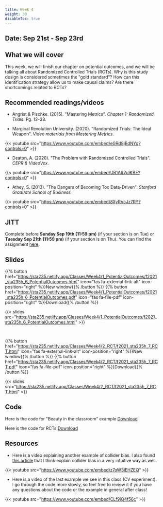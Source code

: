 ```yaml
---
title: Week 4
weight: 30
disableToc: true
---
```


## Date: Sep 21st - Sep 23rd

## What we will cover

This week, we will finish our chapter on potential outcomes, and we will be talking all about Randomized Controlled Trials (RCTs). Why is this study design is considered sometimes the "gold standard"? How can this identification strategy allow us to make causal claims? Are there shortcomings related to RCTs?

## Recommended readings/videos

- Angrist & Pischke. (2015). "Mastering Metrics". *Chapter 1: Randomized Trials*. Pg. 12-33. 

- Marginal Revolution University. (2020). "Randomized Trials: The Ideal Weapon". *Video materials from Mastering Metrics*.

{{< youtube src="https://www.youtube.com/embed/eGRd8jBdNYg?controls=0" >}}

- Deaton, A. (2020). "The Problem with Randomized Controlled Trials". *CEPR & VideoVox*.

{{< youtube src="https://www.youtube.com/embed/UB1A62u9fBE?controls=0" >}}

- Athey, S. (2013). "The Dangers of Becoming Too Data-Driven". *Stanford Graduate School of Business*

{{< youtube src="https://www.youtube.com/embed/8XyRVcJz7RY?controls=0" >}}


## JITT

Complete before **Sunday Sep 19th (11:59 pm)** (if your section is on Tue) or **Tuesday Sep 21th (11:59 pm)** (if your section is on Thu). You can find the assignment [here](https://forms.gle/Y6mzmbA3iaA5ewPR8).

## Slides

{{% button href="https://sta235.netlify.app/Classes/Week4/1_PotentialOutcomes/f2021_sta235h_6_PotentialOutcomes.html" icon="fas fa-external-link-alt" icon-position="right" %}}New window{{% /button %}} {{% button href="https://sta235.netlify.app/Classes/Week4/1_PotentialOutcomes/f2021_sta235h_6_PotentialOutcomes.pdf" icon="fas fa-file-pdf" icon-position="right" %}}Download{{% /button %}} 

{{< slides src="https://sta235.netlify.app/Classes/Week4/1_PotentialOutcomes/f2021_sta235h_6_PotentialOutcomes.html" >}}

<br>

{{% button href="https://sta235.netlify.app/Classes/Week4/2_RCT/f2021_sta235h_7_RCT.html" icon="fas fa-external-link-alt" icon-position="right" %}}New window{{% /button %}} {{% button href="https://sta235.netlify.app/Classes/Week4/2_RCT/f2021_sta235h_7_RCT.pdf" icon="fas fa-file-pdf" icon-position="right" %}}Download{{% /button %}} 

{{< slides src="https://sta235.netlify.app/Classes/Week4/2_RCT/f2021_sta235h_7_RCT.html" >}}

## Code

Here is the code for "Beauty in the classroom" example <a onclick="ga('send', 'event', 'External-Link','click','code3','0','Link');" href="https://raw.githubusercontent.com/maibennett/sta235/main/exampleSite/content/Classes/Week3/2_PotentialOutcomes/code/f2021_sta235h_5_PO.R" target="_blank" class="btn btn-default">Download<i class="fas fa-code"></i></a>

Here is the code for RCTs <a onclick="ga('send', 'event', 'External-Link','click','code4','0','Link');" href="https://raw.githubusercontent.com/maibennett/sta235/main/exampleSite/content/Classes/Week4/2_RCT/code/f2021_sta235h_7_RCT.R" target="_blank" class="btn btn-default">Download<i class="fas fa-code"></i></a>


## Resources

- Here is a video explaining another example of collider bias. I also found [this article](http://www.the100.ci/2017/03/14/that-one-weird-third-variable-problem-nobody-ever-mentions-conditioning-on-a-collider/) that I think explain collider bias in a very intuitive way as well.

{{< youtube src="https://www.youtube.com/embed/z7oW3iEHZEQ" >}}

- Here is a video of the last example we see in this class (CV experiment). I go through the code more slowly, so feel free to review it if you have any questions about the code or the example in general after class!

{{< youtube src="https://www.youtube.com/embed/CLf9lQ4f56c" >}}